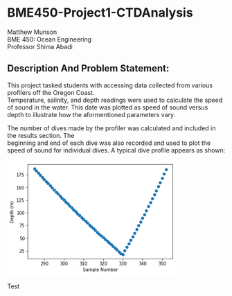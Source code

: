 # BME450-Project1-CTDAnalysis
Matthew Munson  
BME 450: Ocean Engineering  
Professor Shima Abadi

## Description And Problem Statement:
This project tasked students with accessing data collected from various profilers off the Oregon Coast.  
Temperature, salinity, and depth readings were used to calculate the speed of sound in the water. This
date was plotted as speed of sound versus depth to illustrate how the aformentioned parameters vary.  
  
The number of dives made by the profiler was calculated and included in the results section. The  
beginning and end of each dive was also recorded and used to plot the speed of sound for individual
dives. A typical dive profile appears as shown:

![alt text](https://github.com/mmunson2/BME450-Project1-CTDAnalysis/blob/master/Images/Sample_Dive_Depth_Profile.png "Sample Dive")

Test






